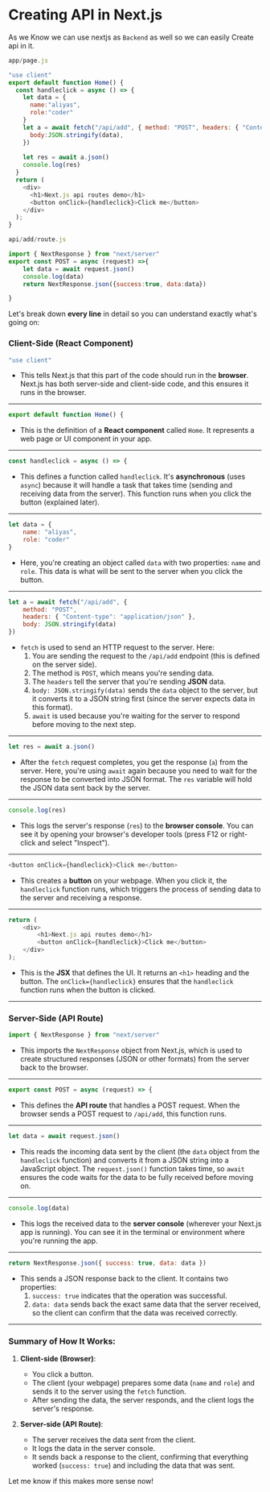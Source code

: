 # **Creating API in Next.js**
As we Know we can use nextjs as `Backend` as well so we can easily Create api in it.

```js
app/page.js

"use client"
export default function Home() {
  const handleclick = async () => {
    let data = {
      name:"aliyas",
      role:"coder"
    }
    let a = await fetch("/api/add", { method: "POST", headers: { "Content-type": "application/json" },
      body:JSON.stringify(data),
    })
    
    let res = await a.json()
    console.log(res)
  }
  return (
    <div>
      <h1>Next.js api routes demo</h1>
      <button onClick={handleclick}>Click me</button>
    </div>
  );
}
```

```js
api/add/route.js

import { NextResponse } from "next/server"
export const POST = async (request) =>{
    let data = await request.json()
    console.log(data)
    return NextResponse.json({success:true, data:data})

}
```

Let's break down **every line** in detail so you can understand exactly what's going on:

### **Client-Side (React Component)**

```js
"use client" 
```
- This tells Next.js that this part of the code should run in the **browser**. Next.js has both server-side and client-side code, and this ensures it runs in the browser.

---

```js
export default function Home() {
```
- This is the definition of a **React component** called `Home`. It represents a web page or UI component in your app.

---

```js
const handleclick = async () => {
```
- This defines a function called `handleclick`. It's **asynchronous** (uses `async`) because it will handle a task that takes time (sending and receiving data from the server). This function runs when you click the button (explained later).

---

```js
let data = {
    name: "aliyas",
    role: "coder"
}
```
- Here, you're creating an object called `data` with two properties: `name` and `role`. This data is what will be sent to the server when you click the button.

---

```js
let a = await fetch("/api/add", {
    method: "POST",
    headers: { "Content-type": "application/json" },
    body: JSON.stringify(data)
})
```
- `fetch` is used to send an HTTP request to the server. Here:
  1. You are sending the request to the `/api/add` endpoint (this is defined on the server side).
  2. The method is `POST`, which means you're sending data.
  3. The `headers` tell the server that you're sending **JSON** data.
  4. `body: JSON.stringify(data)` sends the `data` object to the server, but it converts it to a JSON string first (since the server expects data in this format).
  5. `await` is used because you're waiting for the server to respond before moving to the next step.

---

```js
let res = await a.json()
```
- After the `fetch` request completes, you get the response (`a`) from the server. Here, you're using `await` again because you need to wait for the response to be converted into JSON format. The `res` variable will hold the JSON data sent back by the server.

---

```js
console.log(res)
```
- This logs the server's response (`res`) to the **browser console**. You can see it by opening your browser's developer tools (press F12 or right-click and select "Inspect").

---

```js
<button onClick={handleclick}>Click me</button>
```
- This creates a **button** on your webpage. When you click it, the `handleclick` function runs, which triggers the process of sending data to the server and receiving a response.

---

```js
return (
    <div>
        <h1>Next.js api routes demo</h1>
        <button onClick={handleclick}>Click me</button>
    </div>
);
```
- This is the **JSX** that defines the UI. It returns an `<h1>` heading and the button. The `onClick={handleclick}` ensures that the `handleclick` function runs when the button is clicked.

---

### **Server-Side (API Route)**

```js
import { NextResponse } from "next/server"
```
- This imports the `NextResponse` object from Next.js, which is used to create structured responses (JSON or other formats) from the server back to the browser.

---

```js
export const POST = async (request) => {
```
- This defines the **API route** that handles a POST request. When the browser sends a POST request to `/api/add`, this function runs. 

---

```js
let data = await request.json()
```
- This reads the incoming data sent by the client (the `data` object from the `handleclick` function) and converts it from a JSON string into a JavaScript object. The `request.json()` function takes time, so `await` ensures the code waits for the data to be fully received before moving on.

---

```js
console.log(data)
```
- This logs the received data to the **server console** (wherever your Next.js app is running). You can see it in the terminal or environment where you're running the app.

---

```js
return NextResponse.json({ success: true, data: data })
```
- This sends a JSON response back to the client. It contains two properties:
  1. `success: true` indicates that the operation was successful.
  2. `data: data` sends back the exact same data that the server received, so the client can confirm that the data was received correctly.

---

### **Summary of How It Works:**

1. **Client-side (Browser)**:
   - You click a button.
   - The client (your webpage) prepares some data (`name` and `role`) and sends it to the server using the `fetch` function.
   - After sending the data, the server responds, and the client logs the server's response.

2. **Server-side (API Route)**:
   - The server receives the data sent from the client.
   - It logs the data in the server console.
   - It sends back a response to the client, confirming that everything worked (`success: true`) and including the data that was sent.

Let me know if this makes more sense now!
